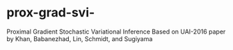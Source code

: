 # prox-grad-svi-
Proximal Gradient Stochastic Variational Inference Based on UAI-2016 paper by Khan, Babanezhad, Lin, Schmidt, and Sugiyama
